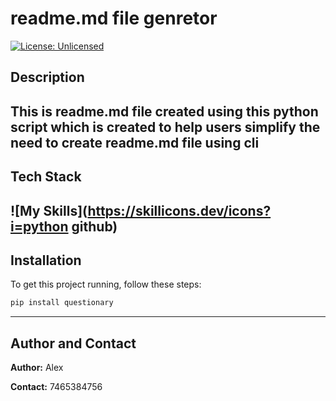 # readme.md file genretor

[![License: Unlicensed](https://img.shields.io/badge/License-Unlicensed-blue.svg)](https://choosealicense.com/licenses/unlicensed/)

## Description

This is readme.md file created using this python script which is created to help users simplify the need to create readme.md file using cli
---

## Tech Stack

![My Skills](https://skillicons.dev/icons?i=python github)
---

## Installation

To get this project running, follow these steps:

```bash
pip install questionary

```

---

## Author and Contact

**Author:** Alex

**Contact:** 7465384756

